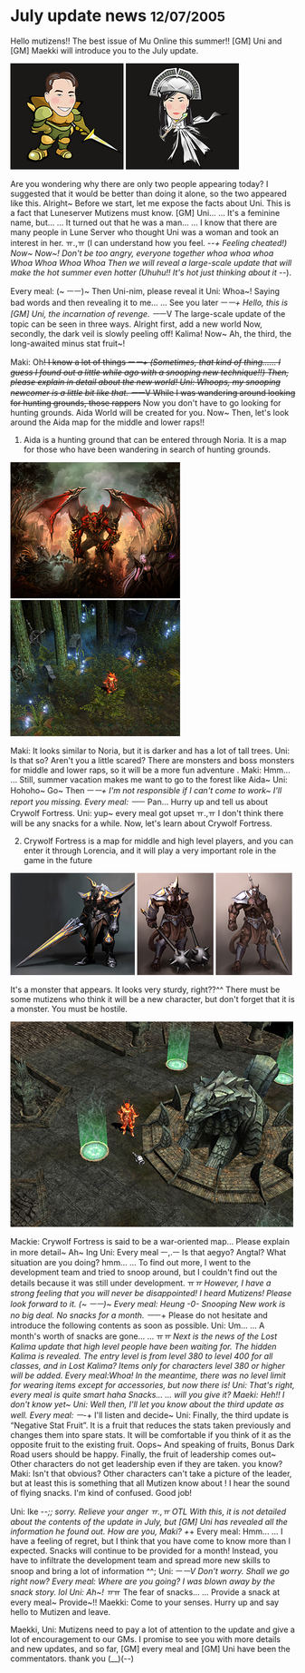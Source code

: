 # July update news <small>12/07/2005</small>

Hello mutizens!! The best issue of Mu Online this summer!! [GM] Uni and [GM] Maekki will introduce you to the July update.

![](./img/shot55_a.jpg)
![](./img/shot55_b.jpg)

Are you wondering why there are only two people appearing today?
I suggested that it would be better than doing it alone, so the two appeared like this.
Alright~ Before we start, let me expose the facts about Uni.
This is a fact that Luneserver Mutizens must know.
[GM] Uni... … It's a feminine name, but... … It turned out that he was a man... …
I know that there are many people in Lune Server who thought Uni was a woman and took an interest in her. ㅠ.,ㅠ
(I can understand how you feel. -_-+ Feeling cheated!)
Now~ Now~! Don't be too angry, everyone together whoa whoa whoa Whoa Whoa Whoa Whoa
Then we will reveal a large-scale update that will make the hot summer even hotter (Uhuhu!! It's hot just thinking about it -_-).

Every meal: (~ ㅡㅡ)~ Then Uni-nim, please reveal
it Uni: Whoa~! Saying bad words and then revealing it to me... … See you later ㅡ*ㅡ+
Hello, this is [GM] Uni, the incarnation of revenge. ㅡ*ㅡV
The large-scale update of the topic can be seen in three ways.
Alright first, add a new world
Now, secondly, the dark veil is slowly peeling off! Kalima!
Now~ Ah, the third, the long-awaited minus stat fruit~!

Maki: Oh~~! I know a lot of things ㅡ*ㅡ+ (Sometimes, that kind of thing...... I guess I found out a little while ago with a snooping new technique!!)
Then, please explain in detail about the new world!
Uni: Whoops, my snooping newcomer is a little bit like that. ㅡ*ㅡV
While I was wandering around looking for hunting grounds, those rappers~~ Now you don't have to go looking for hunting grounds.
Aida World will be created for you.
Now~ Then, let's look around the Aida map for the middle and lower raps!!

1. Aida is a hunting ground that can be entered through Noria. It is a map for those who have been wandering in search of hunting grounds.

![](./img/shot55_c.jpg)
![](./img/shot55_d.jpg)

Maki: It looks similar to Noria, but it is darker and has a lot of tall trees.
Uni: Is that so? Aren't you a little scared?
There are monsters and boss monsters for middle and lower raps, so it will be a more fun adventure .
Maki: Hmm... … Still, summer vacation makes me want to go to the forest like Aida~
Uni: Hohoho~ Go~ Then ㅡ*ㅡ+ I'm not responsible if I can't come to work~ I'll report you missing.
Every meal: ㅡ*ㅡ Pan... Hurry up and tell us about Crywolf Fortress.
Uni: yup~ every meal got upset ㅠ.,ㅠ I don't think there will be any snacks for a while. Now, let's learn about Crywolf Fortress.

2. Crywolf Fortress is a map for middle and high level players, and you can enter it through Lorencia, and it will play a very important role in the game in the future

![](./img/shot55_e.jpg)
![](./img/shot55_f.jpg)
![](./img/shot55_g.jpg)

It's a monster that appears. It looks very sturdy, right??^^
There must be some mutizens who think it will be a new character, but don't forget that it is a monster. You must be hostile.

![](./img/shot55_h.jpg)

Mackie: Crywolf Fortress is said to be a war-oriented map... Please explain in more detail~ Ah~ Ing
Uni: Every meal ㅡ,.ㅡ Is that aegyo? Angtal? What situation are you doing?
hmm… … To find out more, I went to the development team and tried to snoop around, but I couldn't find out the details because it was still under development. ㅠ*ㅠ However, I have a strong feeling that you will never be disappointed! I heard
Mutizens! Please look forward to it. (~ ㅡㅡ)~
Every meal: Heung -0- Snooping New work is no big deal. No snacks for a month. ㅡ*ㅡ+
Please do not hesitate and introduce the following contents as soon as possible.
Uni: Um... … A month's worth of snacks are gone... … ㅠ*ㅠ Next
is the news of the Lost Kalima update that high level people have been waiting for.
The hidden Kalima is revealed.
The entry level is from level 380 to level 400 for all classes, and in Lost Kalima? Items only for characters level 380 or higher
will be added.
Every meal:Whoa! In the meantime, there was no level limit for wearing items except for accessories, but now there is!
Uni: That's right, every meal is quite smart haha ​​Snacks... … will you give it?
Maeki: Heh!! I don't know yet~
Uni: Well then, I'll let you know about the third update as well.
Every meal: ㅡ*-+ I'll listen and decide~
Uni: Finally, the third update is “Negative Stat Fruit”.
It is a fruit that reduces the stats taken previously and changes them into spare stats.
It will be comfortable if you think of it as the opposite fruit to the existing fruit. Oops~ And speaking of fruits, Bonus
Dark Road users should be happy. Finally, the fruit of leadership comes out~ Other characters do not get leadership even if they are taken.
you know?
Maki: Isn't that obvious? Other characters can't take a picture of the leader, but at least this is something that all Mutizen know about
! I hear the sound of flying snacks. I'm kind of confused. Good job!

Uni: Ike -_-;; sorry. Relieve your anger ㅠ.,ㅠ OTL
With this, it is not detailed about the contents of the update in July, but [GM] Uni has revealed all the information he found out.
How are you, Maki? +_+
Every meal: Hmm... … I have a feeling of regret, but I think that you have come to know more than I expected.
Snacks will continue to be provided for a month! Instead, you have to infiltrate the development team and spread more new skills to snoop and bring a lot of information
^^;
Uni: ㅡ*ㅡV Don't worry. Shall we go right now?
Every meal: Where are you going? I was blown away by the snack story. lol
Uni: Ah~! ㅠ*ㅠ The fear of snacks... … Provide a snack at every meal~ Provide~!!
Maekki: Come to your senses. Hurry up and say hello to Mutizen and leave.

Maekki, Uni: Mutizens need to pay a lot of attention to the update and give a lot of encouragement to our GMs.
I promise to see you with more details and new updates, and so far,
[GM] every meal and [GM] Uni have been the commentators. thank you (\_\_)(--)
